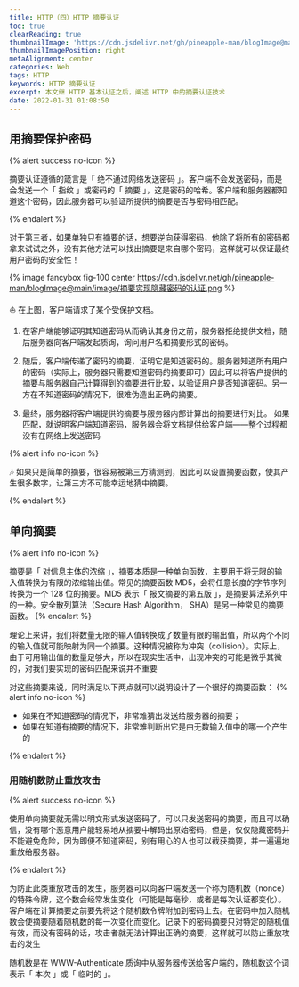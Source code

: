 ```yaml
---
title: HTTP（四）HTTP 摘要认证
toc: true
clearReading: true
thumbnailImage: 'https://cdn.jsdelivr.net/gh/pineapple-man/blogImage@main/image/http权威指南.jpg'
thumbnailImagePosition: right
metaAlignment: center
categories: Web
tags: HTTP
keywords: HTTP 摘要认证
excerpt: 本文继 HTTP 基本认证之后，阐述 HTTP 中的摘要认证技术
date: 2022-01-31 01:08:50
---
```

<!-- toc -->

## 用摘要保护密码

{% alert success no-icon %}

摘要认证遵循的箴言是「 绝不通过网络发送密码 」。客户端不会发送密码，而是会发送一个「 指纹 」或密码的「 摘要 」，这是密码的哈希。客户端和服务器都知道这个密码，因此服务器可以验证所提供的摘要是否与密码相匹配。

{% endalert %}

对于第三者，如果单独只有摘要的话，想要逆向获得密码，他除了将所有的密码都拿来试试之外，没有其他方法可以找出摘要是来自哪个密码，这样就可以保证最终用户密码的安全性！

{% image fancybox fig-100  center https://cdn.jsdelivr.net/gh/pineapple-man/blogImage@main/image/摘要实现隐藏密码的认证.png %}

:boat: 在上图，客户端请求了某个受保护文档。

1. 在客户端能够证明其知道密码从而确认其身份之前，服务器拒绝提供文档，随后服务器向客户端发起质询，询问用户名和摘要形式的密码。

2. 随后，客户端传递了密码的摘要，证明它是知道密码的。服务器知道所有用户的密码（实际上，服务器只需要知道密码的摘要即可）因此可以将客户提供的摘要与服务器自己计算得到的摘要进行比较，以验证用户是否知道密码。另一方在不知道密码的情况下，很难伪造出正确的摘要。

3. 最终，服务器将客户端提供的摘要与服务器内部计算出的摘要进行对比。 如果匹配，就说明客户端知道密码，服务器会将文档提供给客户端——整个过程都没有在网络上发送密码

{% alert info no-icon %}

:notes: 如果只是简单的摘要，很容易被第三方猜测到，因此可以设置摘要函数，使其产生很多数字，让第三方不可能幸运地猜中摘要。

{% endalert %}

## 单向摘要

{% alert info no-icon %}

摘要是「 对信息主体的浓缩 」，摘要本质是一种单向函数，主要用于将无限的输入值转换为有限的浓缩输出值。常见的摘要函数 MD5，会将任意长度的字节序列转换为一个 128 位的摘要。MD5 表示「 报文摘要的第五版 」，是摘要算法系列中的一种。安全散列算法（Secure Hash Algorithm， SHA）是另一种常见的摘要函数。
{% endalert %}

理论上来讲，我们将数量无限的输入值转换成了数量有限的输出值，所以两个不同的输入值就可能映射为同一个摘要。这种情况被称为冲突（collision）。实际上，由于可用输出值的数量足够大，所以在现实生活中，出现冲突的可能是微乎其微的，对我们要实现的密码匹配来说并不重要

对这些摘要来说，同时满足以下两点就可以说明设计了一个很好的摘要函数：
{% alert info no-icon %}

- 如果在不知道密码的情况下，非常难猜出发送给服务器的摘要；
- 如果在知道有摘要的情况下，非常难判断出它是由无数输入值中的哪一个产生的

{% endalert %}

### 用随机数防止重放攻击

{% alert success no-icon %}

使用单向摘要就无需以明文形式发送密码了。可以只发送密码的摘要，而且可以确信，没有哪个恶意用户能轻易地从摘要中解码出原始密码，但是，仅仅隐藏密码并不能避免危险，因为即便不知道密码，别有用心的人也可以截获摘要，并一遍遍地重放给服务器。

{% endalert %}

为防止此类重放攻击的发生，服务器可以向客户端发送一个称为随机数（nonce）的特殊令牌，这个数会经常发生变化（可能是每毫秒，或者是每次认证都变化）。客户端在计算摘要之前要先将这个随机数令牌附加到密码上去。在密码中加入随机数会使摘要随着随机数的每一次变化而变化。记录下的密码摘要只对特定的随机值有效，而没有密码的话，攻击者就无法计算出正确的摘要，这样就可以防止重放攻击的发生

随机数是在 WWW-Authenticate 质询中从服务器传送给客户端的，随机数这个词表示「 本次 」或「 临时的 」。
